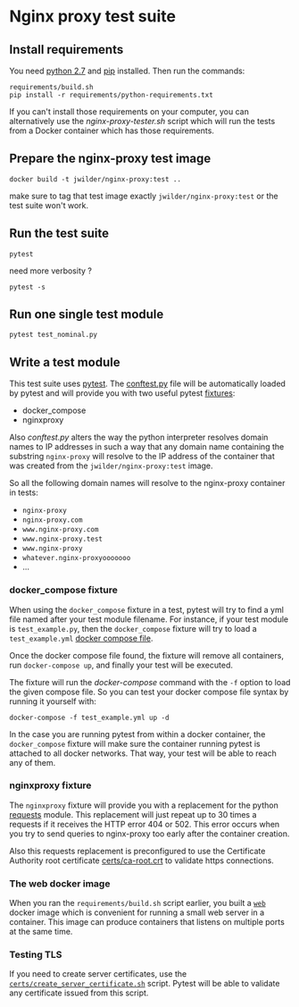Nginx proxy test suite
======================

Install requirements
--------------------

You need [python 2.7](https://www.python.org/) and [pip](https://pip.pypa.io/en/stable/installing/) installed. Then run the commands:

    requirements/build.sh
    pip install -r requirements/python-requirements.txt

If you can't install those requirements on your computer, you can alternatively use the _nginx-proxy-tester.sh_ script which will run the tests from a Docker container which has those requirements.


Prepare the nginx-proxy test image
----------------------------------

    docker build -t jwilder/nginx-proxy:test ..

make sure to tag that test image exactly `jwilder/nginx-proxy:test` or the test suite won't work.


Run the test suite
------------------

    pytest

need more verbosity ?

    pytest -s


Run one single test module
--------------------------

    pytest test_nominal.py


Write a test module
-------------------

This test suite uses [pytest](http://doc.pytest.org/en/latest/). The [conftest.py](conftest.py) file will be automatically loaded by pytest and will provide you with two useful pytest [fixtures](http://doc.pytest.org/en/latest/fixture.html#fixture): 

- docker_compose
- nginxproxy

Also _conftest.py_ alters the way the python interpreter resolves domain names to IP addresses in such a way that any domain name containing the substring `nginx-proxy` will resolve to the IP address of the container that was created from the `jwilder/nginx-proxy:test` image.

So all the following domain names will resolve to the nginx-proxy container in tests:
- `nginx-proxy`
- `nginx-proxy.com`
- `www.nginx-proxy.com`
- `www.nginx-proxy.test`
- `www.nginx-proxy`
- `whatever.nginx-proxyooooooo`
- ...


### docker_compose fixture

When using the `docker_compose` fixture in a test, pytest will try to find a yml file named after your test module filename. For instance, if your test module is `test_example.py`, then the `docker_compose` fixture will try to load a `test_example.yml` [docker compose file](https://docs.docker.com/compose/compose-file/).

Once the docker compose file found, the fixture will remove all containers, run `docker-compose up`, and finally your test will be executed.

The fixture will run the _docker-compose_ command with the `-f` option to load the given compose file. So you can test your docker compose file syntax by running it yourself with:

    docker-compose -f test_example.yml up -d

In the case you are running pytest from within a docker container, the `docker_compose` fixture will make sure the container running pytest is attached to all docker networks. That way, your test will be able to reach any of them.


### nginxproxy fixture

The `nginxproxy` fixture will provide you with a replacement for the python [requests](https://pypi.python.org/pypi/requests/) module. This replacement will just repeat up to 30 times a requests if it receives the HTTP error 404 or 502. This error occurs when you try to send queries to nginx-proxy too early after the container creation.

Also this requests replacement is preconfigured to use the Certificate Authority root certificate [certs/ca-root.crt](certs/) to validate https connections.


### The web docker image

When you ran the `requirements/build.sh` script earlier, you built a [`web`](requirements/README.md) docker image which is convenient for running a small web server in a container. This image can produce containers that listens on multiple ports at the same time.


### Testing TLS

If you need to create server certificates, use the [`certs/create_server_certificate.sh`](certs/) script. Pytest will be able to validate any certificate issued from this script.
